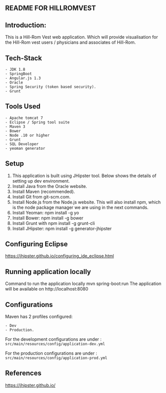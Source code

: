 **README FOR HILLROMVEST**
--------------------------

Introduction:
-------------
This is a Hill-Rom Vest web application. Which will provide visualisation for the Hill-Rom vest users / physicians and associates of Hill-Rom.

Tech-Stack
----------

    - JDK 1.8 
    - SpringBoot 
    - Angular.js 1.3 
    - Oracle 
    - Spring Security (token based security). 
    - Grunt

Tools Used
----------
    - Apache tomcat 7
    - Eclipse / Spring tool suite
    - Maven 3
    - Bower
    - Node .10 or higher
    - Grunt
    - SQL Developer
    - yeoman generator

Setup
-----

 1. This application is built using JHipster tool. Below shows the details of setting up dev environment.
 2. Install Java from the Oracle website.
 3. Install Maven (recommended). 
 4. Install Git from git-scm.com. 
 5. Install Node.js from the Node.js website. This will also install npm, which is the node package manager we are using in the next commands.
 6. Install Yeoman: npm install -g yo
 7. Install Bower: npm install -g bower
 8. Install Grunt with npm install -g grunt-cli 
 9. Install JHipster: npm install -g generator-jhipster

Configuring Eclipse
-------------------
https://jhipster.github.io/configuring_ide_eclipse.html

Running application locally
---------------------------
Command to run the application locally
mvn spring-boot:run
The application will be available on http://localhost:8080

Configurations
--------------
Maven has 2 profiles configured:

    - Dev
    - Production.

For the development configurations are under : `src/main/resources/config/application-dev.yml`

For the production configurations are under : `src/main/resources/config/application-prod.yml`

**References**
----------
https://jhipster.github.io/
